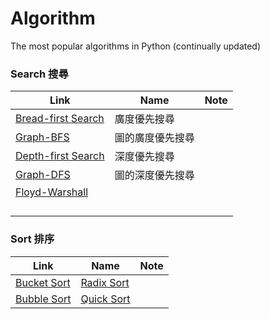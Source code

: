 # Algorithm
The most popular algorithms in Python (continually updated)

### Search 搜尋
|Link|Name|Note|
|---|---|---|
|[Bread-first Search](https://github.com/RamonLiao/algorithm/blob/master/breadth-first%20search.py)|廣度優先搜尋||
|[Graph-BFS](https://github.com/RamonLiao/algorithm/blob/master/Graph-BFS.py)|圖的廣度優先搜尋||
|[Depth-first Search](https://github.com/RamonLiao/algorithm/blob/master/depth-first%20search.py)|深度優先搜尋||
|[Graph-DFS](https://github.com/RamonLiao/algorithm/blob/master/Graph-DFS.py)|圖的深度優先搜尋||
|[Floyd-Warshall](https://github.com/RamonLiao/algorithm/blob/master/Floyd-Warshall.py)|||
||||
||||
||||
||||


### Sort 排序
|Link|Name|Note|
|---|---|---|
|[Bucket Sort]()|[Radix Sort]()||
|[Bubble Sort]()|[Quick Sort]()||
